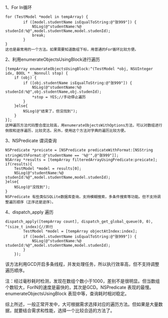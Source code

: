 
1、For In循环

    for (TestModel *model in tempArray) {
            if ([model.studentName isEqualToString:@"张999"]) {
                NSLog(@"studentName:%@  studenId:%@",model.studentName,model.studenId);
                break;
            }
    }
    这也是最常用的一个方法。如果需要知道数组下标，用普通的For循环比较方便。
2、利用enumerateObjectsUsingBlock进行遍历

    [tempArray enumerateObjectsUsingBlock:^(TestModel *obj, NSUInteger idx, BOOL * _Nonnull stop) {
        if (obj) {
            if ([obj.studentName isEqualToString:@"张999"]) {
                NSLog(@"studentName:%@  studenId:%@",obj.studentName,obj.studenId);
                *stop = YES;//手动停止遍历
            }
        }else{
            NSLog(@"结束了，但没找到");
        }
    }];
    这种遍历方法代码整合度比较高，用enumerateObjectsWithOptions方法，可以对数组进行倒叙和逆序遍历，比较灵活。另外，使用这个方法对字典的遍历比较方便。
3、NSPredicate 谓词查询

    NSPredicate *preicate = [NSPredicate predicateWithFormat:[NSString stringWithFormat:@"studentName == '%@'",@"张999"]];
    NSArray *results = [tempArray filteredArrayUsingPredicate:preicate];
    if(results){
        TestModel *model = results[0];
        NSLog(@"studentName:%@  studenId:%@",model.studentName,model.studenId);
    }else{
        NSLog(@"没找到");
    }
    NSPredicate 有些类似SQLite数据库查询，支持模糊搜索，多条件搜索等功能。但不支持调整遍历顺序（正序还是逆序）。
4、dispatch_apply 遍历

```
dispatch_apply([tempArray count], dispatch_get_global_queue(0, 0), ^(size_t index){//并行
        TestModel *model = [tempArray objectAtIndex:index];
        if ([model.studentName isEqualToString:@"张999"]) {
            NSLog(@"studentName:%@  studenId:%@",model.studentName,model.studenId);
        }
    });
```

该方法利用GCD开启多条线程，并发处理任务，所以执行效率高，但不支持调整遍历顺序。

注：经过毫秒耗时检测，发现在数组个数小于1000，差别不是很明显。但当数组个数较大，ForIN的速度是最快的，其次是GCD。NSPredicate 表现的最慢。enumerateObjectsUsingBlock 表现中等，查询耗时相对稳定。

综上所述，一般正常开发中，大可根据需求选择对应的遍历方法。但如果是大量数据，就要结合需求和性能，选择一个比较合适的方法了。